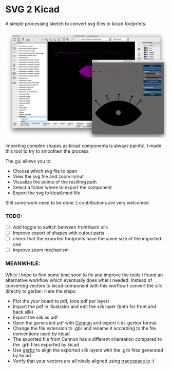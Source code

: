 # SVG 2 Kicad
A simple processing sketch to convert svg files to kicad footprints.

![interface](./img/interface.png)

Importing complex shapes as kicad components is always painful, I made this tool to try to smoothen the process.

The gui allows you to:
- Choose which svg file to open
- View the svg file and zoom in/out
- Visualize the points of the resilting path
- Select a folder where to export the component
- Export the svg to kicad.mod file


Still some work need to be done :) contributions are very welcomed

### TODO:
- [ ] Add toggle to switch between front/back silk
- [ ] Improve export of shapes with cutout parts
- [ ] check that the exported footprints have the same size of the imported one
- [ ] improve zoom mechanism

### MEANWHILE:
While I hope to find some time soon to fix and improve the tools I found an alternative workflow which eventually does what I needed. Instead of converting vectors to kicad component with this worflow I convert the silk directly to gerber.
Here the steps:
- Plot the your board to pdf, (one pdf per layer)
- Import the pdf in Illustrator and edit the silk layer (both for front and back silk)
- Export the silk as pdf
- Open the generated pdf with [Cennon](www.cenon.info) and export it in .gerber format
- Change the file extension to .gbr and rename it according to the file conventions used by kicad
- The exported file from Cennon has a different orientation compared to the .grb files exported by kicad
- Use [gerbv](http://gerbv.sourceforge.net/) to align the exported silk layers with the .grb files generated by kicad
- Verify that your vectors are all nicely aligned using [tracespace.io](tracespace.io) :)
